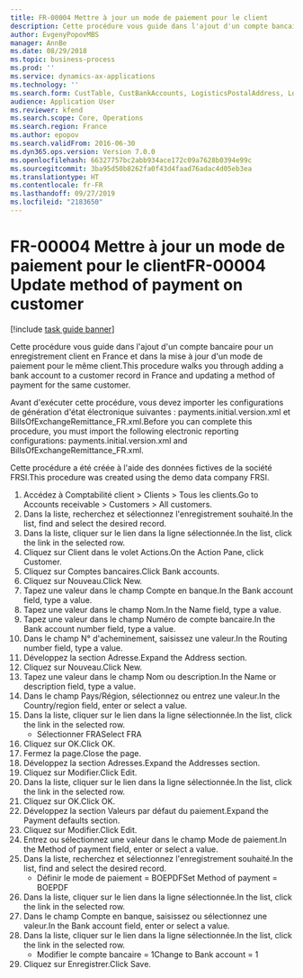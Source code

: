 ```yaml
---
title: FR-00004 Mettre à jour un mode de paiement pour le client
description: Cette procédure vous guide dans l'ajout d'un compte bancaire pour un enregistrement client en France et dans la mise à jour d'un mode de paiement pour le même client.
author: EvgenyPopovMBS
manager: AnnBe
ms.date: 08/29/2018
ms.topic: business-process
ms.prod: ''
ms.service: dynamics-ax-applications
ms.technology: ''
ms.search.form: CustTable, CustBankAccounts, LogisticsPostalAddress, LogisticsPostalAddressGrid, SysLookupMultiSelectGrid
audience: Application User
ms.reviewer: kfend
ms.search.scope: Core, Operations
ms.search.region: France
ms.author: epopov
ms.search.validFrom: 2016-06-30
ms.dyn365.ops.version: Version 7.0.0
ms.openlocfilehash: 66327757bc2abb934ace172c09a7628b0394e99c
ms.sourcegitcommit: 3ba95d50b8262fa0f43d4faad76adac4d05eb3ea
ms.translationtype: HT
ms.contentlocale: fr-FR
ms.lasthandoff: 09/27/2019
ms.locfileid: "2183650"
---
```

# <a name="fr-00004-update-method-of-payment-on-customer"></a><span data-ttu-id="b99bd-103">FR-00004 Mettre à jour un mode de paiement pour le client</span><span class="sxs-lookup"><span data-stu-id="b99bd-103">FR-00004 Update method of payment on customer</span></span>

[!include [task guide banner](../../includes/task-guide-banner.md)]

<span data-ttu-id="b99bd-104">Cette procédure vous guide dans l'ajout d'un compte bancaire pour un enregistrement client en France et dans la mise à jour d'un mode de paiement pour le même client.</span><span class="sxs-lookup"><span data-stu-id="b99bd-104">This procedure walks you through adding a bank account to a customer record in France and updating a method of payment for the same customer.</span></span>



<span data-ttu-id="b99bd-105">Avant d'exécuter cette procédure, vous devez importer les configurations de génération d'état électronique suivantes : payments.initial.version.xml et BillsOfExchangeRemittance_FR.xml.</span><span class="sxs-lookup"><span data-stu-id="b99bd-105">Before you can complete this procedure, you must import the following electronic reporting configurations: payments.initial.version.xml and BillsOfExchangeRemittance_FR.xml.</span></span>



<span data-ttu-id="b99bd-106">Cette procédure a été créée à l'aide des données fictives de la société FRSI.</span><span class="sxs-lookup"><span data-stu-id="b99bd-106">This procedure was created using the demo data company FRSI.</span></span>

1. <span data-ttu-id="b99bd-107">Accédez à Comptabilité client > Clients > Tous les clients.</span><span class="sxs-lookup"><span data-stu-id="b99bd-107">Go to Accounts receivable > Customers > All customers.</span></span>
2. <span data-ttu-id="b99bd-108">Dans la liste, recherchez et sélectionnez l'enregistrement souhaité.</span><span class="sxs-lookup"><span data-stu-id="b99bd-108">In the list, find and select the desired record.</span></span>
3. <span data-ttu-id="b99bd-109">Dans la liste, cliquer sur le lien dans la ligne sélectionnée.</span><span class="sxs-lookup"><span data-stu-id="b99bd-109">In the list, click the link in the selected row.</span></span>
4. <span data-ttu-id="b99bd-110">Cliquez sur Client dans le volet Actions.</span><span class="sxs-lookup"><span data-stu-id="b99bd-110">On the Action Pane, click Customer.</span></span>
5. <span data-ttu-id="b99bd-111">Cliquez sur Comptes bancaires.</span><span class="sxs-lookup"><span data-stu-id="b99bd-111">Click Bank accounts.</span></span>
6. <span data-ttu-id="b99bd-112">Cliquez sur Nouveau.</span><span class="sxs-lookup"><span data-stu-id="b99bd-112">Click New.</span></span>
7. <span data-ttu-id="b99bd-113">Tapez une valeur dans le champ Compte en banque.</span><span class="sxs-lookup"><span data-stu-id="b99bd-113">In the Bank account field, type a value.</span></span>
8. <span data-ttu-id="b99bd-114">Tapez une valeur dans le champ Nom.</span><span class="sxs-lookup"><span data-stu-id="b99bd-114">In the Name field, type a value.</span></span>
9. <span data-ttu-id="b99bd-115">Tapez une valeur dans le champ Numéro de compte bancaire.</span><span class="sxs-lookup"><span data-stu-id="b99bd-115">In the Bank account number field, type a value.</span></span>
10. <span data-ttu-id="b99bd-116">Dans le champ N° d'acheminement, saisissez une valeur.</span><span class="sxs-lookup"><span data-stu-id="b99bd-116">In the Routing number field, type a value.</span></span>
11. <span data-ttu-id="b99bd-117">Développez la section Adresse.</span><span class="sxs-lookup"><span data-stu-id="b99bd-117">Expand the Address section.</span></span>
12. <span data-ttu-id="b99bd-118">Cliquez sur Nouveau.</span><span class="sxs-lookup"><span data-stu-id="b99bd-118">Click New.</span></span>
13. <span data-ttu-id="b99bd-119">Tapez une valeur dans le champ Nom ou description.</span><span class="sxs-lookup"><span data-stu-id="b99bd-119">In the Name or description field, type a value.</span></span>
14. <span data-ttu-id="b99bd-120">Dans le champ Pays/Région, sélectionnez ou entrez une valeur.</span><span class="sxs-lookup"><span data-stu-id="b99bd-120">In the Country/region field, enter or select a value.</span></span>
15. <span data-ttu-id="b99bd-121">Dans la liste, cliquer sur le lien dans la ligne sélectionnée.</span><span class="sxs-lookup"><span data-stu-id="b99bd-121">In the list, click the link in the selected row.</span></span>
    * <span data-ttu-id="b99bd-122">Sélectionner FRA</span><span class="sxs-lookup"><span data-stu-id="b99bd-122">Select FRA</span></span>  
16. <span data-ttu-id="b99bd-123">Cliquez sur OK.</span><span class="sxs-lookup"><span data-stu-id="b99bd-123">Click OK.</span></span>
17. <span data-ttu-id="b99bd-124">Fermez la page.</span><span class="sxs-lookup"><span data-stu-id="b99bd-124">Close the page.</span></span>
18. <span data-ttu-id="b99bd-125">Développez la section Adresses.</span><span class="sxs-lookup"><span data-stu-id="b99bd-125">Expand the Addresses section.</span></span>
19. <span data-ttu-id="b99bd-126">Cliquez sur Modifier.</span><span class="sxs-lookup"><span data-stu-id="b99bd-126">Click Edit.</span></span>
20. <span data-ttu-id="b99bd-127">Dans la liste, cliquer sur le lien dans la ligne sélectionnée.</span><span class="sxs-lookup"><span data-stu-id="b99bd-127">In the list, click the link in the selected row.</span></span>
21. <span data-ttu-id="b99bd-128">Cliquez sur OK.</span><span class="sxs-lookup"><span data-stu-id="b99bd-128">Click OK.</span></span>
22. <span data-ttu-id="b99bd-129">Développez la section Valeurs par défaut du paiement.</span><span class="sxs-lookup"><span data-stu-id="b99bd-129">Expand the Payment defaults section.</span></span>
23. <span data-ttu-id="b99bd-130">Cliquez sur Modifier.</span><span class="sxs-lookup"><span data-stu-id="b99bd-130">Click Edit.</span></span>
24. <span data-ttu-id="b99bd-131">Entrez ou sélectionnez une valeur dans le champ Mode de paiement.</span><span class="sxs-lookup"><span data-stu-id="b99bd-131">In the Method of payment field, enter or select a value.</span></span>
25. <span data-ttu-id="b99bd-132">Dans la liste, recherchez et sélectionnez l'enregistrement souhaité.</span><span class="sxs-lookup"><span data-stu-id="b99bd-132">In the list, find and select the desired record.</span></span>
    * <span data-ttu-id="b99bd-133">Définir le mode de paiement = BOEPDF</span><span class="sxs-lookup"><span data-stu-id="b99bd-133">Set Method of payment = BOEPDF</span></span>  
26. <span data-ttu-id="b99bd-134">Dans la liste, cliquer sur le lien dans la ligne sélectionnée.</span><span class="sxs-lookup"><span data-stu-id="b99bd-134">In the list, click the link in the selected row.</span></span>
27. <span data-ttu-id="b99bd-135">Dans le champ Compte en banque, saisissez ou sélectionnez une valeur.</span><span class="sxs-lookup"><span data-stu-id="b99bd-135">In the Bank account field, enter or select a value.</span></span>
28. <span data-ttu-id="b99bd-136">Dans la liste, cliquer sur le lien dans la ligne sélectionnée.</span><span class="sxs-lookup"><span data-stu-id="b99bd-136">In the list, click the link in the selected row.</span></span>
    * <span data-ttu-id="b99bd-137">Modifier le compte bancaire = 1</span><span class="sxs-lookup"><span data-stu-id="b99bd-137">Change to Bank account = 1</span></span>  
29. <span data-ttu-id="b99bd-138">Cliquez sur Enregistrer.</span><span class="sxs-lookup"><span data-stu-id="b99bd-138">Click Save.</span></span>

